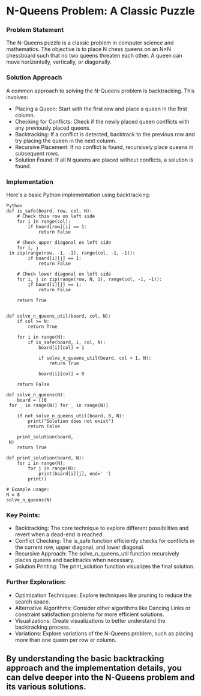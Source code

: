 # N-Queens Problem: A Classic Puzzle

### Problem Statement

The N-Queens puzzle is a classic problem in computer science and mathematics. The objective is to place N chess queens on an N×N chessboard such that no two queens threaten each other. A queen can move horizontally, vertically, or diagonally.

### Solution Approach

A common approach to solving the N-Queens problem is backtracking. This involves:

* Placing a Queen:
Start with the first row and place a queen in the first column.
* Checking for Conflicts:
Check if the newly placed queen conflicts with any previously placed queens.
* Backtracking:
If a conflict is detected, backtrack to the previous row and try placing the queen in the next column.
* Recursive Placement:
If no conflict is found, recursively place queens in subsequent rows.
* Solution Found:
If all N queens are placed without conflicts, a solution is found.

### Implementation
Here's a basic Python implementation using backtracking:
```
Python
def is_safe(board, row, col, N):
    # Check this row on left side
    for i in range(col):
        if board[row][i] == 1:
            return False

    # Check upper diagonal on left side
    for i, j   
 in zip(range(row, -1, -1), range(col, -1, -1)):
        if board[i][j] == 1:
            return False

    # Check lower diagonal on left side
    for i, j in zip(range(row, N, 1), range(col, -1, -1)):
        if board[i][j] == 1:
            return False

    return True   


def solve_n_queens_util(board, col, N):
    if col >= N:
        return True

    for i in range(N):
        if is_safe(board, i, col, N):
            board[i][col] = 1

            if solve_n_queens_util(board, col + 1, N):
                return True

            board[i][col] = 0

    return False

def solve_n_queens(N):
    board = [[0   
 for _ in range(N)] for _ in range(N)]

    if not solve_n_queens_util(board, 0, N):
        print("Solution does not exist")
        return False

    print_solution(board,   
 N)
    return True

def print_solution(board, N):
    for i in range(N):
        for j in range(N):
            print(board[i][j], end=' ')
        print()

# Example usage:
N = 8
solve_n_queens(N)
```

### Key Points:
* Backtracking: The core technique to explore different possibilities and revert when a dead-end is reached.
* Conflict Checking: The is_safe function efficiently checks for conflicts in the current row, upper diagonal, and lower diagonal.
* Recursive Approach: The solve_n_queens_util function recursively places queens and backtracks when necessary.
* Solution Printing: The print_solution function visualizes the final solution.

### Further Exploration:
* Optimization Techniques: Explore techniques like pruning to reduce the search space.
* Alternative Algorithms: Consider other algorithms like Dancing Links or constraint satisfaction problems for more efficient solutions.
* Visualizations: Create visualizations to better understand the backtracking process.
* Variations: Explore variations of the N-Queens problem, such as placing more than one queen per row or column.

## By understanding the basic backtracking approach and the implementation details, you can delve deeper into the N-Queens problem and its various solutions.

